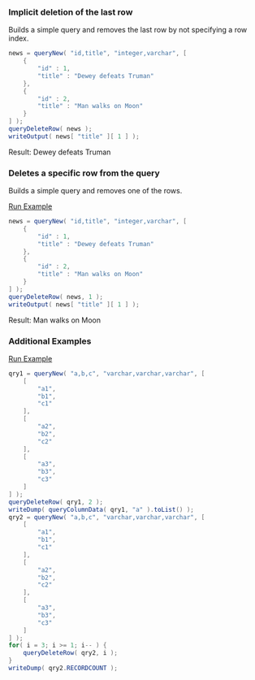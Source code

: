 ### Implicit deletion of the last row

Builds a simple query and removes the last row by not specifying a row index.


```java
news = queryNew( "id,title", "integer,varchar", [ 
	{
		"id" : 1,
		"title" : "Dewey defeats Truman"
	},
	{
		"id" : 2,
		"title" : "Man walks on Moon"
	}
] );
queryDeleteRow( news );
writeOutput( news[ "title" ][ 1 ] );

```

Result: Dewey defeats Truman

### Deletes a specific row from the query

Builds a simple query and removes one of the rows.

<a href="https://try.boxlang.io/?code=eJxdjjELwjAUhOfkVxyZFLLUUXHrWgviVjoE%2B9RiTTR9MRTxv5u2OOh27%2B6%2Bx1mKPbZ4BPLDjuICqm00t9yR0klbpjN5%2FTT%2BeDE%2BWRWkeEkhUk1hjUyPeu6nU%2BUUaUBDJzLc4%2BDDzVglxVv%2FUKs%2FqjAW0XTXHs6icG5CZI3lRk7DcuqIae%2FSPJv2amRjFH3LVAa%2BB579Ct%2BfdZUqE%2F8BgdlAzA%3D%3D" target="_blank">Run Example</a>

```java
news = queryNew( "id,title", "integer,varchar", [ 
	{
		"id" : 1,
		"title" : "Dewey defeats Truman"
	},
	{
		"id" : 2,
		"title" : "Man walks on Moon"
	}
] );
queryDeleteRow( news, 1 );
writeOutput( news[ "title" ][ 1 ] );

```

Result: Man walks on Moon

### Additional Examples

<a href="https://try.boxlang.io/?code=eJy1kLEKwjAQhufkKY5MKcRC01F0ad2khaKTOMQQsWCtjamliO%2FutcZBcXFw%2BiDff%2BG%2Fa2wfwQya1tg%2BMx0HpsROaCaAXZXVB2XFB1FtgJINJYSpiImBO08dMUq24mWlt55avtnYW08dD5ZuIZjSsU5qjsaZosZSDbYUIAfV2dKZtK3O%2FFk6qY9tdUqVU68YUwyC0NXL8uJ4MH5ne%2Fn7kn%2FecV9bDiXWiqeI%2BQwi5GQCAdwo%2BXIAKTCGc%2Fe3E%2BB7WCySvEiTfJ2thsAD54lxZQ%3D%3D" target="_blank">Run Example</a>

```java
qry1 = queryNew( "a,b,c", "varchar,varchar,varchar", [ 
	[
		"a1",
		"b1",
		"c1"
	],
	[
		"a2",
		"b2",
		"c2"
	],
	[
		"a3",
		"b3",
		"c3"
	]
] );
queryDeleteRow( qry1, 2 );
writeDump( queryColumnData( qry1, "a" ).toList() );
qry2 = queryNew( "a,b,c", "varchar,varchar,varchar", [
	[
		"a1",
		"b1",
		"c1"
	],
	[
		"a2",
		"b2",
		"c2"
	],
	[
		"a3",
		"b3",
		"c3"
	]
] );
for( i = 3; i >= 1; i-- ) {
	queryDeleteRow( qry2, i );
}
writeDump( qry2.RECORDCOUNT );

```


